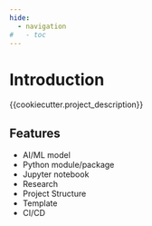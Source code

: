 ```yaml
---
hide:
  - navigation
#   - toc
---
```


# Introduction

{{cookiecutter.project_description}}

## Features

- AI/ML model
- Python module/package
- Jupyter notebook
- Research
- Project Structure
- Template
- CI/CD
